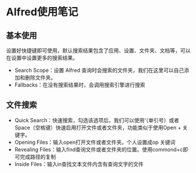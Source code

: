 # Alfred使用笔记
## 基本使用
设置好快捷键即可使用，默认搜索结果包含了应用、设置、文件夹、文档等，可以在设置中设置更多的搜索结果。
- Search Scope：设置 Alfred 查询时会搜索的文件夹，我们在这里可以自己添加和删除文件夹。
- Fallbacks：在没有搜索结果时，会调用搜索引擎进行搜索
## 文件搜索
- Quick Search：快速搜索，勾选该选项后，我们可以使用‘（单引号）或者Space（空格键）快速启用打开文件或者文件夹，功能类似于使用Open + 关键字。
- Opening Files：输入open打开文件或者文件夹。个人设置成op 关键词
- Revealing Files：输入find查询文件或者文件夹的位置。使用commond+c即可完成路径的复制
- Inside Files：输入in查找文本文件内含有查询文字的文件
